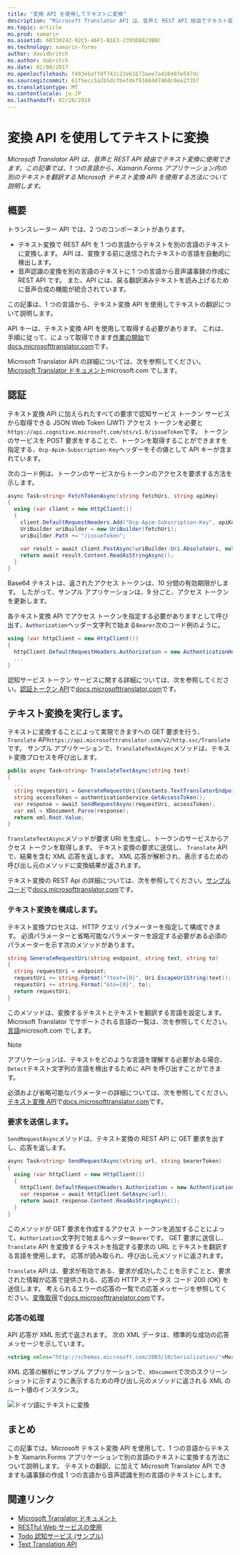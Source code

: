 ```yaml
---
title: "変換 API を使用してテキストに変換"
description: "Microsoft Translator API は、音声と REST API 経由でテキスト変換に使用できます。 この記事では、1 つの言語から、Xamarin.Forms アプリケーション内の別のテキストを翻訳する Microsoft テキスト変換 API を使用する方法について説明します。"
ms.topic: article
ms.prod: xamarin
ms.assetid: 68330242-92C5-46F1-B1E3-2395D8823B0C
ms.technology: xamarin-forms
author: davidbritch
ms.author: dabritch
ms.date: 02/08/2017
ms.openlocfilehash: f403ebaffdf742c22e61b73aee7a42648fe597dc
ms.sourcegitcommit: 61f5ecc5a2b5dcfbefdef91664d7460c0ee2f357
ms.translationtype: MT
ms.contentlocale: ja-JP
ms.lasthandoff: 02/28/2018
---
```

# <a name="text-translation-using-the-translator-api"></a>変換 API を使用してテキストに変換

_Microsoft Translator API は、音声と REST API 経由でテキスト変換に使用できます。この記事では、1 つの言語から、Xamarin.Forms アプリケーション内の別のテキストを翻訳する Microsoft テキスト変換 API を使用する方法について説明します。_

## <a name="overview"></a>概要

トランスレーター API では、2 つのコンポーネントがあります。

- テキスト変換で REST API を 1 つの言語からテキストを別の言語のテキストに変換します。 API は、変換する前に送信されたテキストの言語を自動的に検出します。
- 音声認識の変換を別の言語のテキストに 1 つの言語から音声議事録の作成に REST API です。 また、API には、戻る翻訳済みテキストを読み上げるために音声合成の機能が統合されています。

この記事は、1 つの言語から、テキスト変換 API を使用してテキストの翻訳について説明します。

API キーは、テキスト変換 API を使用して取得する必要があります。 これは、手順に従って、によって取得できます[作業の開始](http://docs.microsofttranslator.com/text-translate.html)で[docs.microsofttranslator.com](http://docs.microsofttranslator.com/)です。

Microsoft Translator API の詳細については、次を参照してください。 [Microsoft Translator ドキュメント](https://www.microsoft.com/cognitive-services/translator-api/documentation/TranslatorInfo/overview)microsoft.com でします。

## <a name="authentication"></a>認証

テキスト変換 API に加えられたすべての要求で認知サービス トークン サービスから取得できる JSON Web Token (JWT) アクセス トークンを必要と`https://api.cognitive.microsoft.com/sts/v1.0/issueToken`です。 トークンのサービスを POST 要求をすることで、トークンを取得することができますを指定する、`Ocp-Apim-Subscription-Key`ヘッダーをその値として API キーが含まれています。

次のコード例は、トークンのサービスからトークンのアクセスを要求する方法を示します。

```csharp
async Task<string> FetchTokenAsync(string fetchUri, string apiKey)
{
  using (var client = new HttpClient())
  {
    client.DefaultRequestHeaders.Add("Ocp-Apim-Subscription-Key", apiKey);
    UriBuilder uriBuilder = new UriBuilder(fetchUri);
    uriBuilder.Path += "/issueToken";

    var result = await client.PostAsync(uriBuilder.Uri.AbsoluteUri, null);
    return await result.Content.ReadAsStringAsync();
  }
}
```

Base64 テキストは、返されたアクセス トークンは、10 分間の有効期限がします。 したがって、サンプル アプリケーションは、9 分ごと、アクセス トークンを更新します。

各テキスト変換 API でアクセス トークンを指定する必要がありますとして呼び出す、`Authorization`ヘッダー文字列で始まる`Bearer`次のコード例のように。

```csharp
using (var httpClient = new HttpClient())
{
  httpClient.DefaultRequestHeaders.Authorization = new AuthenticationHeaderValue("Bearer", bearerToken);
  ...
}  
```

認知サービス トークン サービスに関する詳細については、次を参照してください。[認証トークン API](http://docs.microsofttranslator.com/oauth-token.html)で[docs.microsofttranslator.com](http://docs.microsofttranslator.com/)です。

## <a name="performing-text-translation"></a>テキスト変換を実行します。

テキストに変換することによって実現できますへの GET 要求を行う、 `Translate` API`https://api.microsofttranslator.com/v2/http.svc/Translate`です。 サンプル アプリケーションで、`TranslateTextAsync`メソッドは、テキスト変換プロセスを呼び出します。

```csharp
public async Task<string> TranslateTextAsync(string text)
{
  ...
  string requestUri = GenerateRequestUri(Constants.TextTranslatorEndpoint, text, "en", "de");
  string accessToken = authenticationService.GetAccessToken();
  var response = await SendRequestAsync(requestUri, accessToken);
  var xml = XDocument.Parse(response);
  return xml.Root.Value;
}
```

`TranslateTextAsync`メソッドが要求 URI を生成し、トークンのサービスからアクセス トークンを取得します。 テキスト変換の要求に送信し、 `Translate` API で、結果を含む XML 応答を返します。 XML 応答が解析され、表示するための呼び出し元のメソッドに変換結果が返されます。

テキスト変換の REST Api の詳細については、次を参照してください。[サンプル コード](http://docs.microsofttranslator.com/text-translate.html#/default)で[docs.microsofttranslator.com](http://docs.microsofttranslator.com/)です。

### <a name="configuring-text-translation"></a>テキスト変換を構成します。

テキスト変換プロセスは、HTTP クエリ パラメーターを指定して構成できます。 必須パラメーターと省略可能なパラメーターを設定する必要がある必須のパラメーターを示す次のメソッドがあります。

```csharp
string GenerateRequestUri(string endpoint, string text, string to)
{
  string requestUri = endpoint;
  requestUri += string.Format("?text={0}", Uri.EscapeUriString(text));
  requestUri += string.Format("&to={0}", to);
  return requestUri;
}
```

このメソッドは、変換するテキストとテキストを翻訳する言語を設定します。 Microsoft Translator でサポートされる言語の一覧は、次を参照してください。[言語](https://www.microsoft.com/translator/languages.aspx)microsoft.com でします。

> [!NOTE]
> アプリケーションは、テキストをどのような言語を理解する必要がある場合、`Detect`テキスト文字列の言語を検出するために API を呼び出すことができます。

必須および省略可能なパラメーターの詳細については、次を参照してください。[テキスト変換 API](http://docs.microsofttranslator.com/text-translate.html#!/default/get_Translate)で[docs.microsofttranslator.com](http://docs.microsofttranslator.com/)です。

### <a name="sending-the-request"></a>要求を送信します。

`SendRequestAsync`メソッドは、テキスト変換の REST API に GET 要求を出すし、応答を返します。

```csharp
async Task<string> SendRequestAsync(string url, string bearerToken)
{
  using (var httpClient = new HttpClient())
  {
    httpClient.DefaultRequestHeaders.Authorization = new AuthenticationHeaderValue("Bearer", bearerToken);
    var response = await httpClient.GetAsync(url);
    return await response.Content.ReadAsStringAsync();
  }
}
```

このメソッドが GET 要求を作成するアクセス トークンを追加することによって、`Authorization`文字列で始まるヘッダー`Bearer`です。 GET 要求に送信し、 `Translate` API を変換するテキストを指定する要求の URL とテキストを翻訳する言語を使用します。 応答が読み取られ、呼び出し元メソッドに返されます。

`Translate` API は、要求が有効である、要求が成功したことを示すことと、要求された情報が応答で提供される、応答の HTTP ステータス コード 200 (OK) を送信します。 考えられるエラーの応答の一覧での応答メッセージを参照してください。[変換取得](http://docs.microsofttranslator.com/text-translate.html#!/default/get_Translate)で[docs.microsofttranslator.com](http://docs.microsofttranslator.com/)です。

### <a name="processing-the-response"></a>応答の処理

API 応答が XML 形式で返されます。 次の XML データは、標準的な成功の応答メッセージを示しています。

```xml
<string xmlns="http://schemas.microsoft.com/2003/10/Serialization/">Morgen kaufen gehen ein</string>
```

XML 応答の解析にサンプル アプリケーションで、`XDocument`で次のスクリーン ショットに示すように表示するための呼び出し元のメソッドに返される XML のルート値のインスタンス。

![](text-translation-images/text-translation.png "ドイツ語にテキストに変換")

## <a name="summary"></a>まとめ

この記事では、Microsoft テキスト変換 API を使用して、1 つの言語からテキストを Xamarin.Forms アプリケーションで別の言語のテキストに変換する方法について説明します。 テキストの翻訳、に加えて Microsoft Translator API できますも議事録の作成 1 つの言語から音声認識を別の言語のテキストにします。



## <a name="related-links"></a>関連リンク

- [Microsoft Translator ドキュメント](https://www.microsoft.com/cognitive-services/translator-api/documentation/TranslatorInfo/overview)
- [RESTful Web サービスの使用](~/xamarin-forms/data-cloud/consuming/rest.md)
- [Todo 認知サービス (サンプル)](https://developer.xamarin.com/samples/xamarin-forms/WebServices/TodoCognitiveServices/)
- [Text Translation API](http://docs.microsofttranslator.com/text-translate.html)

